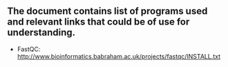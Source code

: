 ## The document contains list of programs used and relevant links that could be of use for understanding.

- FastQC: http://www.bioinformatics.babraham.ac.uk/projects/fastqc/INSTALL.txt

